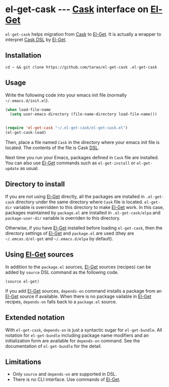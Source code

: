 el-get-cask --- [Cask][] interface on [El-Get][]
================================================

`el-get-cask` helps migration from [Cask][] to [El-Get][].  It is
actually a wrapper to interpret [Cask DSL][DSL] by [El-Get][].

## Installation

```
cd ~ && git clone https://github.com/tarao/el-get-cask .el-get-cask
```

## Usage

Write the following code into your emacs init file (normally
`~/.emacs.d/init.el`).

```lisp
(when load-file-name
  (setq user-emacs-directory (file-name-directory load-file-name)))


(require 'el-get-cask "~/.el-get-cask/el-get-cask.el")
(el-get-cask-load)
```

Then, place a file named `Cask` in the directory where your emacs init
file is located.  The contents of the file is Cask [DSL][].

Next time you run your Emacs, packages defined in `Cask` file are
installed.  You can also use [El-Get][] commands such as
`el-get-install` or `el-get-update` as usual.

## Directory to install

If you are not using [El-Get][] directly, all the packages are
installed in `.el-get-cask` directory under the same directory where
`Cask` file is located.  `el-get-dir` variable is overridden to this
directory to make [El-Get][] work.  In this case, packages maintained
by `package.el` are installed in `.el-get-cask/elpa` and
`package-user-dir` variable is overriden to this directory.

Otherwise, if you have [El-Get][] installed before loading
`el-get-cask`, then the directory settings of [El-Get][] and
`package.el` are used (they are `~/.emcas.d/el-get` and
`~/.emacs.d/elpa` by default).

## Using [El-Get][] sources

In addition to the `package.el` sources, [El-Get][] sources (recipes)
can be added by `source` DSL command as the following code.

```elisp
(source el-get)
```

If you add [El-Get][] sources, `depends-on` command installs a package
from an [El-Get][] source if available.  When there is no package
vailable in [El-Get][] recipes, `depends-on` falls back to a
`package.el` source.

## Extended notation

With `el-get-cask`, `depends-on` is just a syntactic sugar for
`el-get-bundle`.  All notation for `el-get-bundle` including package
name modifiers and an initialization form are available for
`depends-on` command.  See the documentation of `el-get-bundle` for
the detail.

## Limitations

- Only `source` and `depends-on` are supported in DSL.
- There is no CLI interface.  Use commands of [El-Get][].

[El-Get]: http://github.com/dimitri/el-get
[Cask]: http://cask.github.io/
[DSL]: http://cask.github.io/dsl.html
